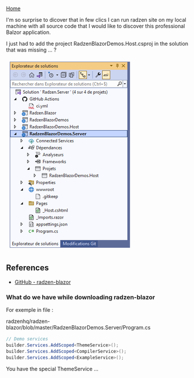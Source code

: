 [Home](https://github.com/mabyre/docs/tree/master/Blazor)

I'm so surprise to dicover that in few clics I can run radzen site on my local machine with all source code that I would like to discover this professional Balzor application.

I just had to add the project RadzenBlazorDemos.Host.csproj in the solution that was missing ... ?

<img style="margin: 10px" src="https://github.com/mabyre/docs/blob/master/Blazor/Radzen/images/2023-03-30_03h59_59.png" alt="Template Studio Radzen" />

## References

- [GitHub - radzen-blazor](https://github.com/radzenhq/radzen-blazor)

### What do we have while downloading radzen-blazor

For exemple in file :

radzenhq/radzen-blazor/blob/master/RadzenBlazorDemos.Server/Program.cs

```csharp
// Demo services
builder.Services.AddScoped<ThemeService>();
builder.Services.AddScoped<CompilerService>();
builder.Services.AddScoped<ExampleService>();
```

You have the special ThemeService ...
